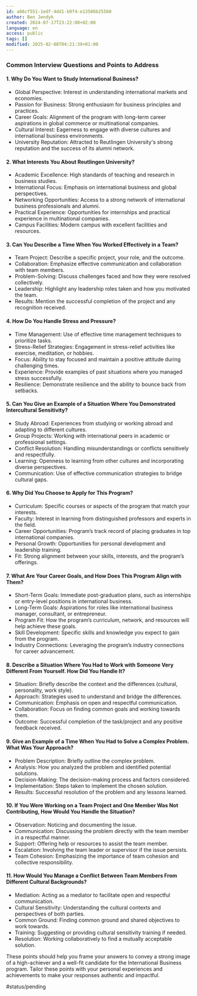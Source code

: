 ```yaml
---
id: a86cf551-1edf-4dd1-b0f4-e13586b25560
author: Ben Jendyk
created: 2024-07-17T23:22:00+02:00
language: en
access: public
tags: []
modified: 2025-02-08T04:21:39+01:00
---
```


### Common Interview Questions and Points to Address

#### 1. Why Do You Want to Study International Business?

- Global Perspective: Interest in understanding international markets and economies.
- Passion for Business: Strong enthusiasm for business principles and practices.
- Career Goals: Alignment of the program with long-term career aspirations in global commerce or multinational companies.
- Cultural Interest: Eagerness to engage with diverse cultures and international business environments.
- University Reputation: Attracted to Reutlingen University's strong reputation and the success of its alumni network.

#### 2. What Interests You About Reutlingen University?

- Academic Excellence: High standards of teaching and research in business studies.
- International Focus: Emphasis on international business and global perspectives.
- Networking Opportunities: Access to a strong network of international business professionals and alumni.
- Practical Experience: Opportunities for internships and practical experience in multinational companies.
- Campus Facilities: Modern campus with excellent facilities and resources.

#### 3. Can You Describe a Time When You Worked Effectively in a Team?

- Team Project: Describe a specific project, your role, and the outcome.
- Collaboration: Emphasize effective communication and collaboration with team members.
- Problem-Solving: Discuss challenges faced and how they were resolved collectively.
- Leadership: Highlight any leadership roles taken and how you motivated the team.
- Results: Mention the successful completion of the project and any recognition received.

#### 4. How Do You Handle Stress and Pressure?

- Time Management: Use of effective time management techniques to prioritize tasks.
- Stress-Relief Strategies: Engagement in stress-relief activities like exercise, meditation, or hobbies.
- Focus: Ability to stay focused and maintain a positive attitude during challenging times.
- Experience: Provide examples of past situations where you managed stress successfully.
- Resilience: Demonstrate resilience and the ability to bounce back from setbacks.

#### 5. Can You Give an Example of a Situation Where You Demonstrated Intercultural Sensitivity?

- Study Abroad: Experiences from studying or working abroad and adapting to different cultures.
- Group Projects: Working with international peers in academic or professional settings.
- Conflict Resolution: Handling misunderstandings or conflicts sensitively and respectfully.
- Learning: Openness to learning from other cultures and incorporating diverse perspectives.
- Communication: Use of effective communication strategies to bridge cultural gaps.

#### 6. Why Did You Choose to Apply for This Program?

- Curriculum: Specific courses or aspects of the program that match your interests.
- Faculty: Interest in learning from distinguished professors and experts in the field.
- Career Opportunities: Program’s track record of placing graduates in top international companies.
- Personal Growth: Opportunities for personal development and leadership training.
- Fit: Strong alignment between your skills, interests, and the program’s offerings.

#### 7. What Are Your Career Goals, and How Does This Program Align with Them?

- Short-Term Goals: Immediate post-graduation plans, such as internships or entry-level positions in international business.
- Long-Term Goals: Aspirations for roles like international business manager, consultant, or entrepreneur.
- Program Fit: How the program’s curriculum, network, and resources will help achieve these goals.
- Skill Development: Specific skills and knowledge you expect to gain from the program.
- Industry Connections: Leveraging the program’s industry connections for career advancement.

#### 8. Describe a Situation Where You Had to Work with Someone Very Different From Yourself. How Did You Handle It?

- Situation: Briefly describe the context and the differences (cultural, personality, work style).
- Approach: Strategies used to understand and bridge the differences.
- Communication: Emphasis on open and respectful communication.
- Collaboration: Focus on finding common goals and working towards them.
- Outcome: Successful completion of the task/project and any positive feedback received.

#### 9. Give an Example of a Time When You Had to Solve a Complex Problem. What Was Your Approach?

- Problem Description: Briefly outline the complex problem.
- Analysis: How you analyzed the problem and identified potential solutions.
- Decision-Making: The decision-making process and factors considered.
- Implementation: Steps taken to implement the chosen solution.
- Results: Successful resolution of the problem and any lessons learned.

#### 10. If You Were Working on a Team Project and One Member Was Not Contributing, How Would You Handle the Situation?

- Observation: Noticing and documenting the issue.
- Communication: Discussing the problem directly with the team member in a respectful manner.
- Support: Offering help or resources to assist the team member.
- Escalation: Involving the team leader or supervisor if the issue persists.
- Team Cohesion: Emphasizing the importance of team cohesion and collective responsibility.

#### 11. How Would You Manage a Conflict Between Team Members From Different Cultural Backgrounds?

- Mediation: Acting as a mediator to facilitate open and respectful communication.
- Cultural Sensitivity: Understanding the cultural contexts and perspectives of both parties.
- Common Ground: Finding common ground and shared objectives to work towards.
- Training: Suggesting or providing cultural sensitivity training if needed.
- Resolution: Working collaboratively to find a mutually acceptable solution.

These points should help you frame your answers to convey a strong image of a high-achiever and a well-fit candidate for the International Business program. Tailor these points with your personal experiences and achievements to make your responses authentic and impactful.


#status/pending
